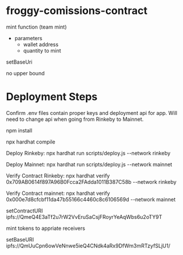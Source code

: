 # froggy-comissions-contract

mint function (team mint)
- parameters
    - wallet address 
    - quantity to mint 

setBaseUri

no upper bound

# Deployment Steps
Confirm .env files contain proper keys and deployment api for app.  Will need to change api when going from Rinkeby to Mainnet.

npm install 

npx hardhat compile

Deploy Rinkeby:  npx hardhat run scripts/deploy.js --network rinkeby

Deploy Mainnet:  npx hardhat run scripts/deploy.js --network mainnet

Verify Contract Rinkeby:  npx hardhat verify 0x709AB0614f897A96B0Fcca2FAdda1011B387C58b --network rinkeby

Verify Contract mainnet:  npx hardhat verify 0x000e7d8cfcbf11da47b55166c4460c8c6106569d --network mainnet

setContractURI  ipfs://QmeQ4E3aTf2u7rW2VvEruSaCsjFRoyrYeAqWbs6u2oTY9T

mint tokens to appriate receivers

setBaseURI ipfs://QmUuCpn6owVeNnwe5ieQ4CNdk4aRx9DfWm3mRTzyfSLjU1/

